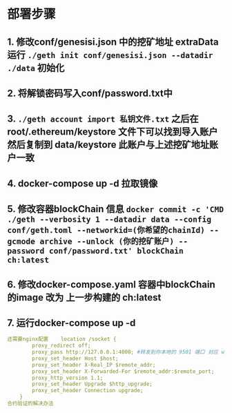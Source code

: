 # 部署步骤

## 1. 修改conf/genesisi.json 中的挖矿地址 extraData   运行 `./geth init conf/genesisi.json --datadir ./data`  初始化

## 2. 将解锁密码写入conf/password.txt中   

## 3. `./geth account import 私钥文件.txt` 之后在root/.ethereum/keystore 文件下可以找到导入账户  然后复制到 data/keystore  此账户与上述挖矿地址账户一致

## 4. docker-compose up -d 拉取镜像

## 5. 修改容器blockChain 信息  `docker commit -c 'CMD ./geth --verbosity 1 --datadir data --config conf/geth.toml --networkid=(你希望的chainId) --gcmode archive --unlock (你的挖矿账户) --password conf/password.txt' blockChain ch:latest`

## 6. 修改docker-compose.yaml 容器中blockChain 的image 改为 上一步构建的 ch:latest

## 7. 运行docker-compose up -d

``` yaml
还需要nginx配置    location /socket {
        proxy_redirect off;
        proxy_pass http://127.0.0.1:4000; #转发到你本地的 9501 端口 对应 ws 的端口
        proxy_set_header Host $host;
        proxy_set_header X-Real_IP $remote_addr;
        proxy_set_header X-Forwarded-For $remote_addr:$remote_port;
        proxy_http_version 1.1;
        proxy_set_header Upgrade $http_upgrade;
        proxy_set_header Connection upgrade;
    }
合约验证的解决办法
```
